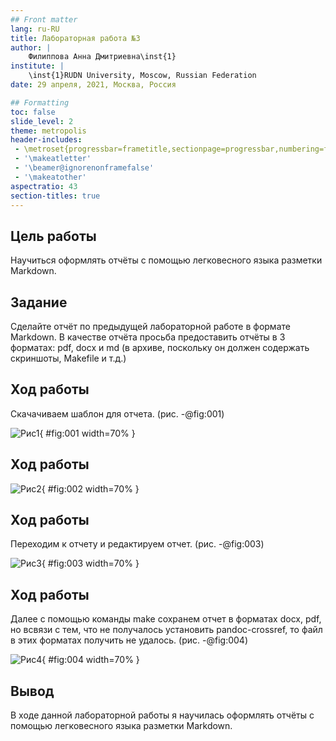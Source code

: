 ```yaml
---
## Front matter
lang: ru-RU
title: Лабораторная работа №3
author: |
	Филиппова Анна Дмитриевна\inst{1}
institute: |
	\inst{1}RUDN University, Moscow, Russian Federation
date: 29 апреля, 2021, Москва, Россия

## Formatting
toc: false
slide_level: 2
theme: metropolis
header-includes: 
 - \metroset{progressbar=frametitle,sectionpage=progressbar,numbering=fraction}
 - '\makeatletter'
 - '\beamer@ignorenonframefalse'
 - '\makeatother'
aspectratio: 43
section-titles: true
---
```


## Цель работы

Научиться оформлять отчёты с помощью легковесного языка разметки Markdown.

## Задание

Сделайте отчёт по предыдущей лабораторной работе в формате Markdown.
В качестве отчёта просьба предоставить отчёты в 3 форматах: pdf, docx и md (в архиве, поскольку он должен содержать скриншоты, Makefile и т.д.)

## Ход работы

Скачачиваем шаблон для отчета. (рис. -@fig:001)

![Рис1](3/в1.png){ #fig:001 width=70% }

## Ход работы

![Рис2](3/в2.png){ #fig:002 width=70% } 

## Ход работы

Переходим к отчету и  редактируем отчет. (рис. -@fig:003)

![Рис3](3/в3.png){ #fig:003 width=70% }

## Ход работы

Далее с помощью команды make сохранем отчет в форматах docx, pdf, но всвязи с тем, что не получалось установить pandoc-crossref, то файл в этих форматах получить не удалось. (рис. -@fig:004)

![Рис4](3/в4.JPG){ #fig:004 width=70% }

## Вывод

В ходе данной лабораторной работы я научилась оформлять отчёты с помощью легковесного языка разметки Markdown.

